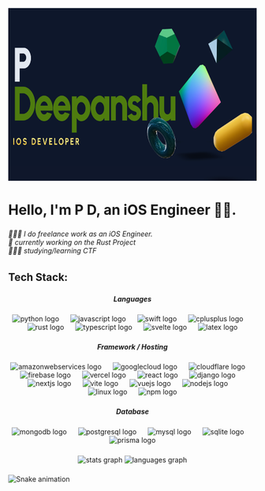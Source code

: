 <div align="center">
  <img height="350" width="1400" src="pd.png"  />
</div>

###

<h1 align="left">Hello, I'm P D, an iOS Engineer 👋🏻.</h1>

###

<h6 align="left">👨🏻‍💻 I do freelance work as an iOS Engineer.<br>🛜 currently working on the Rust Project<br>👨🏻‍🎓 studying/learning CTF</h6>

###

<h2 align="left">Tech Stack:</h2>

###

<h5 align="center">Languages</h5>

###

<div align="center">
  <img src="https://cdn.jsdelivr.net/gh/devicons/devicon/icons/python/python-original.svg" height="25" alt="python logo"  />
  <img width="15" />
  <img src="https://cdn.jsdelivr.net/gh/devicons/devicon/icons/javascript/javascript-original.svg" height="25" alt="javascript logo"  />
  <img width="15" />
  <img src="https://cdn.jsdelivr.net/gh/devicons/devicon/icons/swift/swift-original.svg" height="25" alt="swift logo"  />
  <img width="15" />
  <img src="https://cdn.jsdelivr.net/gh/devicons/devicon/icons/cplusplus/cplusplus-original.svg" height="25" alt="cplusplus logo"  />
  <img width="15" />
  <img src="https://skillicons.dev/icons?i=rust" height="25" alt="rust logo"  />
  <img width="15" />
  <img src="https://skillicons.dev/icons?i=ts" height="25" alt="typescript logo"  />
  <img width="15" />
  <img src="https://cdn.jsdelivr.net/gh/devicons/devicon/icons/svelte/svelte-original.svg" height="25" alt="svelte logo"  />
  <img width="15" />
  <img src="https://cdn.jsdelivr.net/gh/devicons/devicon/icons/latex/latex-original.svg" height="25" alt="latex logo"  />
</div>

###

<h5 align="center">Framework / Hosting</h5>

###

<div align="center">
  <img src="https://skillicons.dev/icons?i=aws" height="25" alt="amazonwebservices logo"  />
  <img width="15" />
  <img src="https://cdn.jsdelivr.net/gh/devicons/devicon/icons/googlecloud/googlecloud-original.svg" height="25" alt="googlecloud logo"  />
  <img width="15" />
  <img src="https://skillicons.dev/icons?i=cloudflare" height="25" alt="cloudflare logo"  />
  <img width="15" />
  <img src="https://cdn.jsdelivr.net/gh/devicons/devicon/icons/firebase/firebase-plain.svg" height="25" alt="firebase logo"  />
  <img width="15" />
  <img src="https://skillicons.dev/icons?i=vercel" height="25" alt="vercel logo"  />
  <img width="15" />
  <img src="https://cdn.jsdelivr.net/gh/devicons/devicon/icons/react/react-original.svg" height="25" alt="react logo"  />
  <img width="15" />
  <img src="https://skillicons.dev/icons?i=django" height="25" alt="django logo"  />
  <img width="15" />
  <img src="https://cdn.jsdelivr.net/gh/devicons/devicon/icons/nextjs/nextjs-original.svg" height="25" alt="nextjs logo"  />
  <img width="15" />
  <img src="https://skillicons.dev/icons?i=vite" height="25" alt="vite logo"  />
  <img width="15" />
  <img src="https://skillicons.dev/icons?i=vue" height="25" alt="vuejs logo"  />
  <img width="15" />
  <img src="https://cdn.simpleicons.org/nodedotjs/339933" height="25" alt="nodejs logo"  />
  <img width="15" />
  <img src="https://cdn.jsdelivr.net/gh/devicons/devicon/icons/linux/linux-original.svg" height="25" alt="linux logo"  />
  <img width="15" />
  <img src="https://cdn.jsdelivr.net/gh/devicons/devicon/icons/npm/npm-original-wordmark.svg" height="25" alt="npm logo"  />
</div>

###

<h5 align="center">Database</h5>

###

<div align="center">
  <img src="https://cdn.jsdelivr.net/gh/devicons/devicon/icons/mongodb/mongodb-original.svg" height="20" alt="mongodb logo"  />
  <img width="15" />
  <img src="https://cdn.jsdelivr.net/gh/devicons/devicon/icons/postgresql/postgresql-original.svg" height="20" alt="postgresql logo"  />
  <img width="15" />
  <img src="https://cdn.jsdelivr.net/gh/devicons/devicon/icons/mysql/mysql-original.svg" height="20" alt="mysql logo"  />
  <img width="15" />
  <img src="https://cdn.jsdelivr.net/gh/devicons/devicon/icons/sqlite/sqlite-original.svg" height="20" alt="sqlite logo"  />
  <img width="15" />
  <img src="https://cdn.simpleicons.org/prisma/2D3748" height="20" alt="prisma logo"  />
</div>

###

<div align="center">
  <img src="https://github-readme-stats.vercel.app/api?username=deep60&hide_title=false&hide_rank=false&show_icons=true&include_all_commits=true&count_private=true&disable_animations=false&theme=merko&locale=en&hide_border=false&order=1" height="139" alt="stats graph"  />
  <img src="https://github-readme-stats.vercel.app/api/top-langs?username=deep60&locale=en&hide_title=false&layout=compact&card_width=320&langs_count=5&theme=merko&hide_border=false&order=2" height="139" alt="languages graph"  />
</div>

###

<img src="https://raw.githubusercontent.com/deep60/deep60/output/snake.svg" alt="Snake animation" />

###
